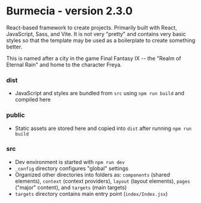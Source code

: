 ﻿# Burmecia - version 2.3.0

React-based framework to create projects. Primarily built with React, JavaScript, Sass, and Vite. It is not very "pretty" and contains very basic styles so that the template may be used as a boilerplate to create something better.

This is named after a city in the game Final Fantasy IX -- the "Realm of Eternal Rain" and home to the character Freya.

### dist

-   JavaScript and styles are bundled from `src` using `npm run build` and compiled here

### public

-   Static assets are stored here and copied into `dist` after running `npm run build`

### src

-   Dev environment is started with `npm run dev`
-   `_config` directory configures "global" settings
-   Organized other directories into folders as: `components` (shared elements), `context` (context providers), `layout` (layout elements), `pages` ("major" content), and `targets` (main targets)
-   `targets` directory contains main entry point (`index/Index.jsx`)
